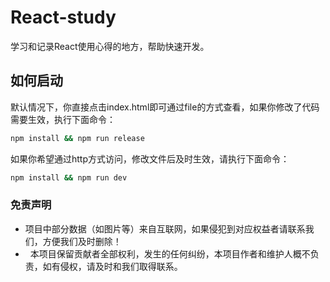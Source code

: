 # React-study
学习和记录React使用心得的地方，帮助快速开发。

如何启动
------------------------
默认情况下，你直接点击index.html即可通过file的方式查看，如果你修改了代码需要生效，执行下面命令：

```bash
npm install && npm run release
```

如果你希望通过http方式访问，修改文件后及时生效，请执行下面命令：

```bash
npm install && npm run dev
```

### 免责声明

*   项目中部分数据（如图片等）来自互联网，如果侵犯到对应权益者请联系我们，方便我们及时删除！
*   本项目保留贡献者全部权利，发生的任何纠纷，本项目作者和维护人概不负责，如有侵权，请及时和我们取得联系。